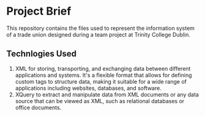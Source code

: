 # Project Brief

This repository contains the files used to represent the information system of a trade union designed during a team project at Trinity College Dublin.

## Technlogies Used
1) XML for storing, transporting, and exchanging data between different applications and systems. It's a flexible format that allows for defining custom tags to structure data, making it suitable for a wide range of applications including websites, databases, and software.
2) XQuery to extract and manipulate data from XML documents or any data source that can be viewed as XML, such as relational databases or office documents.
